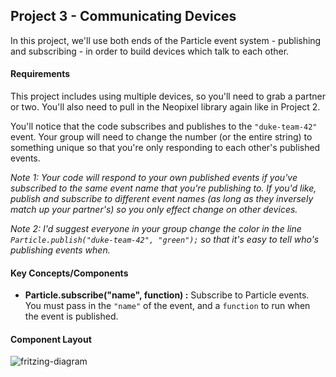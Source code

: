 ## Project 3 - Communicating Devices

In this project, we'll use both ends of the Particle event system - publishing and subscribing - in order to build devices which talk to each other.

#### Requirements

This project includes using multiple devices, so you'll need to grab a partner or two. You'll also need to pull in the Neopixel library again like in Project 2.

You'll notice that the code subscribes and publishes to the `"duke-team-42"` event. Your group will need to change the number (or the entire string) to something unique so that you're only responding to each other's published events.

*Note 1: Your code will respond to your own published events if you've subscribed to the same event name that you're publishing to. If you'd like, publish and subscribe to different event names (as long as they inversely match up your partner's) so you only effect change on other devices.*

*Note 2: I'd suggest everyone in your group change the color in the line `Particle.publish("duke-team-42", "green");` so that it's easy to tell who's publishing events when.*

#### Key Concepts/Components

- **Particle.subscribe("name", function) :** Subscribe to Particle events. You must pass in the `"name"` of the event, and a `function` to run when the event is published.

#### Component Layout

![fritzing-diagram](https://s3.amazonaws.com/vigesharing-is-vigecaring/jsinichko/1804ytbai.jpg)
